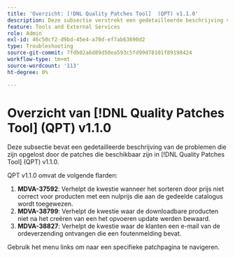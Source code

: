 ```yaml
---
title: 'Overzicht: [!DNL Quality Patches Tool]  (QPT) v1.1.0'
description: Deze subsectie verstrekt een gedetailleerde beschrijving van de kwesties die door de flarden beschikbaar in  [!DNL Quality Patches Tool]  (QPT) v1.1.0 worden opgelost.
feature: Tools and External Services
role: Admin
exl-id: 46c50cf2-d9bd-45e4-a70d-ef7ab63690d2
type: Troubleshooting
source-git-commit: 7fdb02a6d89d50ea593c5fd99d78101f89198424
workflow-type: tm+mt
source-wordcount: '113'
ht-degree: 0%

---
```


# Overzicht van [!DNL Quality Patches Tool] (QPT) v1.1.0

Deze subsectie bevat een gedetailleerde beschrijving van de problemen die zijn opgelost door de patches die beschikbaar zijn in [!DNL Quality Patches Tool] (QPT) v1.1.0.

QPT v1.1.0 omvat de volgende flarden:

1. **MDVA-37592**: Verhelpt de kwestie wanneer het sorteren door prijs niet correct voor producten met een nulprijs die aan de gedeelde catalogus wordt toegewezen.
1. **MDVA-38799**: Verhelpt de kwestie waar de downloadbare producten niet na het creëren van een het opvoeren update werden bewaard.
1. **MDVA-38827**: Verhelpt de kwestie waar de klanten een e-mail van de ordeverzending ontvangen die een foutenmelding bevat.

Gebruik het menu links om naar een specifieke patchpagina te navigeren.
